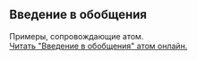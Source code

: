 ## Введение в обобщения

Примеры, сопровождающие атом.  
[Читать "Введение в обобщения" атом онлайн.](https://stepik.org/lesson/107303/step/1)
